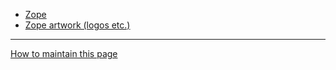 * [Zope](https://zopefoundation.github.io/Zope/)
* [Zope artwork (logos etc.)](https://zopefoundation.github.io/Zope/artwork/)

_____

[How to maintain this page](HOWTO.md)
